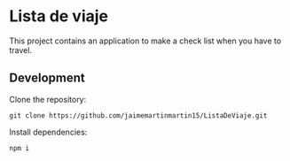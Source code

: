 # Lista de viaje

This project contains an application to make a check list when you have to travel.

<!-- TODO pipeline badge -->

## Development

Clone the repository:

```text
git clone https://github.com/jaimemartinmartin15/ListaDeViaje.git
```

Install dependencies:

```text
npm i
```
